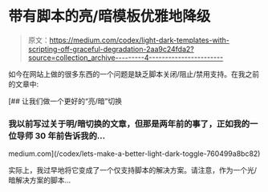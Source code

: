 # 带有脚本的亮/暗模板优雅地降级

> 原文：<https://medium.com/codex/light-dark-templates-with-scripting-off-graceful-degradation-2aa9c24fda2?source=collection_archive---------4----------------------->

如今在网站上做的很多东西的一个问题是缺乏脚本关闭/阻止/禁用支持。在我之前的文章中:

[](/codex/lets-make-a-better-light-dark-toggle-760499a8bc82) [## 让我们做一个更好的“亮/暗”切换

### 我以前写过关于明/暗切换的文章，但那是两年前的事了，正如我的一位导师 30 年前告诉我的…

medium.com](/codex/lets-make-a-better-light-dark-toggle-760499a8bc82) 

实际上，我过早地将它变成了一个仅支持脚本的解决方案。请注意，作为一个光/暗解决方案的脚本…